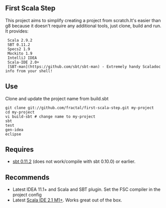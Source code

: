 First Scala Step
------------

This project aims to simplify creating a project from scratch.It's easier than g8 because it doesn't require any additional tools, just clone, build and run.
It provides:

     Scala 2.9.2
     SBT 0.11.2
     Specs2 1.9
     Mockito 1.9
     IntelliJ IDEA
     Scala-IDE 2.0+
     [SBT-man](https://github.com/sbt/sbt-man) - Extremely handy Scaladoc info from your shell! 

Use
---------------
Clone and update the project name from build.sbt

    git clone git://github.com/fractal/first-scala-step.git my-project
    cd my-project
    vi build-sbt # change name to my-project
    sbt
    test
    gen-idea
    eclipse

Requires
---------------
* [sbt 0.11.2](https://github.com/harrah/xsbt/wiki) (does not work/compile with sbt 0.10.0) or earlier.

Recommends
---------------
* Latest IDEA 11.1+ and Scala and SBT plugin. Set the FSC compiler in the project config
* Latest [Scala IDE 2.1 M1+](http://scala-ide.org/download/milestone.html#scala_ide_21_milestone_1). Works great out of the box. 
